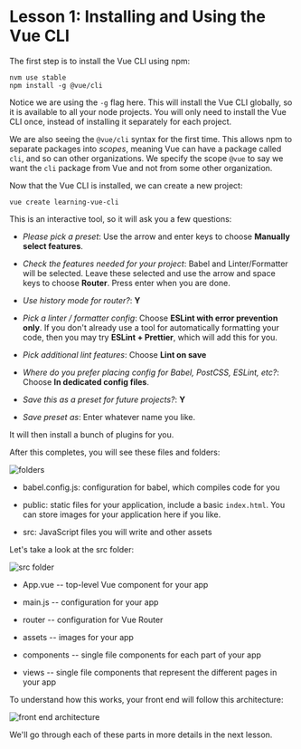 # Lesson 1: Installing and Using the Vue CLI

The first step is to install the Vue CLI using npm:

```
nvm use stable
npm install -g @vue/cli
```

Notice we are using the `-g` flag here. This will install the Vue CLI globally,
so it is available to all your node projects. You will only need to install
the Vue CLI once, instead of installing it separately for each project.

We are also seeing the `@vue/cli` syntax for the first time. This allows npm
to separate packages into _scopes_, meaning Vue can have a package called `cli`,
and so can other organizations. We specify the scope `@vue` to say we want the
`cli` package from Vue and not from some other organization.

Now that the Vue CLI is installed, we can create a new project:

```
vue create learning-vue-cli
```

This is an interactive tool, so it will ask you a few questions:

- _Please pick a preset_: Use the arrow and enter keys to choose **Manually
  select features**.

- _Check the features needed for your project_: Babel and Linter/Formatter
will be selected. Leave these selected and use the arrow and space keys to choose **Router**. Press enter when you are done.

- _Use history mode for router?_: **Y**

- _Pick a linter / formatter config_: Choose **ESLint with error prevention
  only**. If you don't already use a tool for automatically formatting your
  code, then you may try **ESLint + Prettier**, which will add this for you.

- _Pick additional lint features_: Choose **Lint on save**

- _Where do you prefer placing config for Babel, PostCSS, ESLint, etc?_:
  Choose **In dedicated config files**.

- _Save this as a preset for future projects?_: **Y**

- _Save preset as_: Enter whatever name you like.

It will then install a bunch of plugins for you.

After this completes, you will see these files and folders:

![folders](/screenshots/cli-folders.png)

- babel.config.js: configuration for babel, which compiles code for you

- public: static files for your application, include a basic `index.html`. You can store images for your application here if you like.

- src: JavaScript files you will write and other assets

Let's take a look at the src folder:

![src folder](/screenshots/cli-src-folder.png)

- App.vue -- top-level Vue component for your app

- main.js -- configuration for your app

- router -- configuration for Vue Router

- assets -- images for your app

- components -- single file components for each part of your app

- views -- single file components that
  represent the different pages in your
  app

To understand how this works, your front
end will follow this architecture:

![front end architecture](/images/vue-architecture.png)

We'll go through each of these parts in more details in the next lesson.
